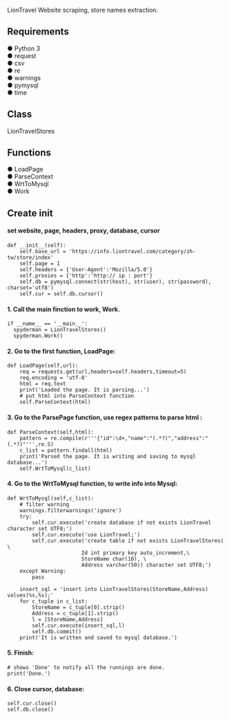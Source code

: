 LionTravel Website scraping, store names extraction.

 
## Requirements
● Python 3    
● request   
● csv   
● re  
● warnings  
● pymysql  
● time  


## Class
LionTravelStores


## Functions
● LoadPage    
● ParseContext   
● WrtToMysql   
● Work


## Create __init__
#### set website, page, headers, proxy, database, cursor
	def __init__(self):
		self.base_url = 'https://info.liontravel.com/category/zh-tw/store/index'
		self.page = 1
		self.headers = {'User-Agent':'Mozilla/5.0'}
		self.proxies = {'http':'http:// ip : port'}
		self.db = pymysql.connect(str(host), str(user), str(password), charset='utf8')
		self.cur = self.db.cursor()
        
	
#### 1. Call the main finction to work, Work.
    if __name__ == '__main__':
      spyderman = LionTravelStores()
      spyderman.Work()
			
			
#### 2. Go to the first function, LoadPage:  
    def LoadPage(self,url):
		req = requests.get(url,headers=self.headers,timeout=5)
		req.encoding = 'utf-8'
		html = req.text
		print('Loaded the page. It is parsing...')
		# put html into ParseContext function
		self.ParseContext(html)
    	   	
#### 3. Go to the ParsePage function, use regex patterns to parse html : 
    def ParseContext(self,html):
		pattern = re.compile(r'''{"id":\d+,"name":"(.*?)","address":"(.*?)"''',re.S)
		c_list = pattern.findall(html)
		print('Parsed the page. It is writing and saving to mysql database...')
		self.WrtToMysql(c_list)


#### 4. Go to the WrtToMysql function, to write info into Mysql:
    def WrtToMysql(self,c_list):
		# filter warning
		warnings.filterwarnings('ignore')
		try:
			self.cur.execute('create database if not exists LionTravel character set UTF8;')
			self.cur.execute('use LionTravel;')
			self.cur.execute('create table if not exists LionTravelStores( \
							Id int primary key auto_increment,\
							StoreName char(10), \
							Address varchar(50)) character set UTF8;')
		except Warning:
			pass

		insert_sql = 'insert into LionTravelStores(StoreName,Address) values(%s,%s);'
		for c_tuple in c_list:
			StoreName = c_tuple[0].strip()
			Address = c_tuple[1].strip()
			l = [StoreName,Address]
			self.cur.execute(insert_sql,l)
			self.db.commit()
		print('It is written and saved to mysql database.')
        
#### 5. Finish:
    # shows 'Done' to notify all the runnings are done.
    print('Done.')
    
#### 6. Close cursor, database:
    self.cur.close()
    self.db.close()
